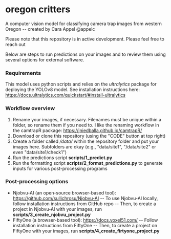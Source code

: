 # oregon critters
A computer vision model for classifying camera trap images from western Oregon -- created by Cara Appel @appelc

Please note that this repository is in active development. Please feel free to reach out 

Below are steps to run predictions on your images and to review them using several options for external software.

### Requirements
This model uses python scripts and relies on the _ultralytics_ package for deploying the YOLOv8 model. See installation instructions here: https://docs.ultralytics.com/quickstart/#install-ultralytics

### Workflow overview
1. Rename your images, if necessary. Filenames must be unique within a folder, so rename them if you need to. I like the renaming workflow in the camtrapR package: https://jniedballa.github.io/camtrapR/
2. Download or clone this repository (using the "CODE" button at top right) 
3. Create a folder called _/data/_ within the repository folder and put your images here. Subfolders are okay (e.g., "data/site1", "/data/site2" or even "data/site1/check1")
4. Run the predictions script **scripts/1_predict.py**
5. Run the formatting script **scripts/2_format_predictions.py** to generate inputs for various post-processing programs

### Post-processing options
- Njobvu-AI (an open-source browser-based tool): https://github.com/sullichrosu/Njobvu-AI
    -- To use Njobvu-AI locally, follow installation instructions from GitHub repo
    -- Then, to create a project in Njobvu-AI with your images, run **scripts/3_create_njobvu_project.py**
- FiftyOne (a browser-based tool): https://docs.voxel51.com/
    -- Follow installation instructions from FiftyOne
    -- Then, to create a project on FiftyOne with your images, run **scripts/4_create_firtyone_project.py**
